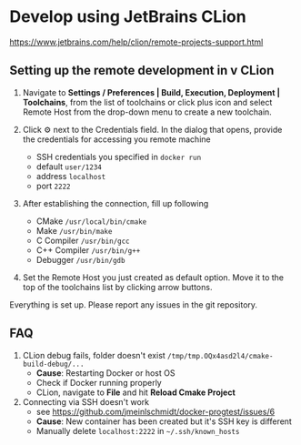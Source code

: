 # Develop using JetBrains CLion

https://www.jetbrains.com/help/clion/remote-projects-support.html

## Setting up the remote development in v CLion

1. Navigate to **Settings / Preferences | Build, Execution, Deployment | Toolchains**, from the list of toolchains or click plus icon and select Remote Host from the drop-down menu to create a new toolchain.

2. Click ⚙️ next to the Credentials field. In the dialog that opens, provide the credentials for accessing you remote machine
    - SSH credentials you specified in `docker run`
    - default `user/1234`
    - address `localhost`
    - port `2222`

3. After establishing the connection, fill up following 
    - CMake `/usr/local/bin/cmake`
    - Make `/usr/bin/make`
    - C Compiler `/usr/bin/gcc`
    - C++ Compiler `/usr/bin/g++`
    - Debugger `/usr/bin/gdb`

4. Set the Remote Host you just created as default option. Move it to the top of the toolchains list by clicking arrow buttons.

Everything is set up. Please report any issues in the git repository.

## FAQ

1. CLion debug fails, folder doesn't exist `/tmp/tmp.OQx4asd2l4/cmake-build-debug/...`
    - **Cause**: Restarting Docker or host OS
    - Check if Docker running properly
    - CLion, navigate to **File** and hit **Reload Cmake Project**
2. Connecting via SSH doesn't work
    - see https://github.com/jmeinlschmidt/docker-progtest/issues/6
    - **Cause**: New container has been created but it's SSH key is different
    - Manually delete `localhost:2222` in `~/.ssh/known_hosts`
